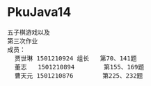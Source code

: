 # PkuJava14
<html>
<pre>
五子棋游戏以及
第三次作业
成员：
  贾世琳 1501210924 组长   第70、141题
  董志   1501210894        第155、169题
  曹天元 1501210876        第225、232题
<pre>
<html>
